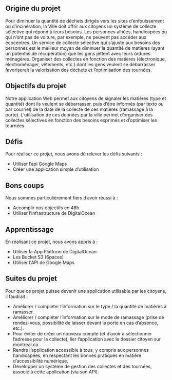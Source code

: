 ## Origine du projet
Pour diminuer la quantité de déchets dirigés vers les sites d’enfouissement ou d’incinération, la Ville doit offrir aux citoyens un système de collecte sélective qui répond à leurs besoins. Les personnes aînées, handicapées ou qui n’ont pas de voiture, par exemple, ne peuvent pas accéder aux écocentres. Un service de collecte sélective qui s’ajuste aux besoins des personnes est le meilleur moyen de diminuer la quantité de matières (ayant un potentiel de récupération) que les gens jettent avec leurs ordures ménagères. Organiser des collectes en fonction des matières (électronique, électroménager, vêtements, etc.) dont les gens veulent se débarrasser favoriserait la valorisation des déchets et l’optimisation des tournées.

## Objectifs du projet
Notre application Web permet aux citoyens de signaler les matières (type et quantité) dont ils veulent se débarrasser, puis d’être informés (par texto ou par courriel) de la date de la collecte de ces matières (ramassage à la porte). 
L’utilisation de ces données par la ville permet d’organiser des collectes sélectives en fonction des besoins exprimés et d’optimiser les tournées. 

## Défis
Pour réaliser ce projet, nous avons dû relever les défis suivants : 
- Utiliser l’api Google Maps
- Créer une application simple d’utilisation

## Bons coups
Nous sommes particulièrement fiers d’avoir réussi à :
- Accomplir nos objectifs en 48h
- Utiliser l’infrastructure de DigitalOcean
	
## Apprentissage
En réalisant ce projet, nous avons appris à : 
 - Utiliser la App Platform de DigitalOcean
 - Les Bucket S3 (Spaces)
 - Utiliser l'API de Google Maps

## Suites du projet
Pour que ce projet puisse devenir une application utilisable par les citoyens, il faudrait :
- Améliorer / compléter l’information sur le type / la quantité de matières à ramasser.
- Améliorer / compléter l’information sur le mode de ramassage (prise de rendez-vous, possibilité de laisser devant la porte en cas d’absence, etc.).
- Pour éviter de créer un nouveau compte (et d’avoir à sélectionner l’adresse pour la collecte), lier l’application avec le dossier citoyen sur montreal.ca.
- Rendre l’application accessible à tous, y compris aux personnes handicapées, en respectant les bonnes pratiques en matière d’accessibilité numérique.
- Développer un système de gestion des collectes et des tournées, associé à cette application (via son API).
